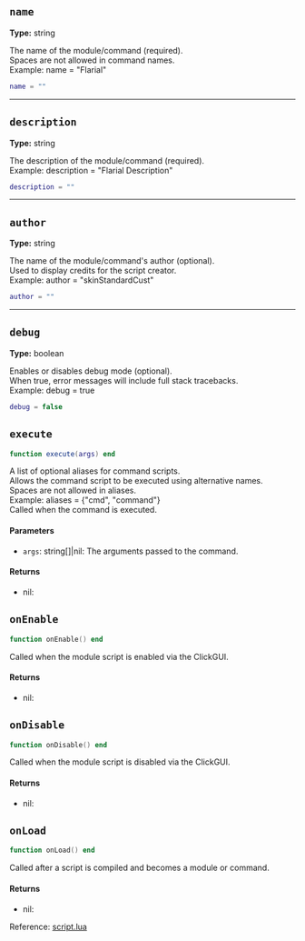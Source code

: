 ## `name`
**Type:** string

The name of the module/command (required).  
Spaces are not allowed in command names.  
Example: name = "Flarial"

```lua
name = ""
```

-----

## `description`
**Type:** string

The description of the module/command (required).  
Example: description = "Flarial Description"

```lua
description = ""
```

-----

## `author`
**Type:** string

The name of the module/command's author (optional).  
Used to display credits for the script creator.  
Example: author = "skinStandardCust"

```lua
author = ""
```

-----

## `debug`
**Type:** boolean

Enables or disables debug mode (optional).  
When true, error messages will include full stack tracebacks.  
Example: debug = true

```lua
debug = false
```

## `execute`
```lua
function execute(args) end
```
A list of optional aliases for command scripts.  
Allows the command script to be executed using alternative names.  
Spaces are not allowed in aliases.  
Example: aliases = {"cmd", "command"}  
Called when the command is executed.

#### Parameters
- `args`: string[]|nil: The arguments passed to the command.
#### Returns
- nil: 

## `onEnable`
```lua
function onEnable() end
```
Called when the module script is enabled via the ClickGUI.

#### Returns
- nil: 

## `onDisable`
```lua
function onDisable() end
```
Called when the module script is disabled via the ClickGUI.

#### Returns
- nil: 

## `onLoad`
```lua
function onLoad() end
```
Called after a script is compiled and becomes a module or command.

#### Returns
- nil:

Reference: [script.lua](https://github.com/flarialmc/scripting-wiki/tree/main/autocomplete/script.lua)